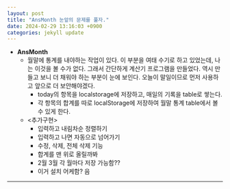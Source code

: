 ```yaml
---
layout: post
title: "AnsMonth 눈앞의 문제를 풀자."
date: 2024-02-29 13:16:03 +0900
categories: jekyll update
---
```


- <b>AnsMonth </b><br>
  - 월말에 통계를 내야하는 작업이 있다. 이 부분을 여태 수기로 하고 있었는데, 나는 이것을 볼 수가 없다. 그래서 간단하게 계산기 프로그램을 만들었다. 역시 만들고 보니 더 채워야 하는 부분이 눈에 보인다. 오늘이 말일이므로 먼저 사용하고 앞으로 더 보안해야겠다.<br>
    - today의 항목을 localstorage에 저장하고, 매일의 기록을 table로 쌓는다.
    - 각 항목의 합계를 따로 localStorage에 저장하여 월말 통계 table에서 볼 수 있게 한다.
  - <추가구현>
    - 입력하고 내림차순 정렬하기
    - 입력하고 나면 자동으로 넘어가기
    - 수정, 삭제, 전체 삭제 기능
    - 합계를 맨 위로 올릴까봐
    - 2월 3월 각 월마다 저장 가능함??
    - 이거 설치 어케함? 음
      <br>

---